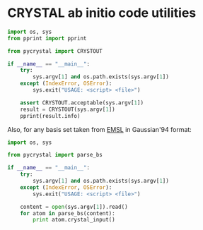 CRYSTAL ab initio code utilities
==========

```python
import os, sys
from pprint import pprint

from pycrystal import CRYSTOUT

if __name__ == "__main__":
    try:
        sys.argv[1] and os.path.exists(sys.argv[1])
    except (IndexError, OSError):
        sys.exit("USAGE: <script> <file>")

    assert CRYSTOUT.acceptable(sys.argv[1])
    result = CRYSTOUT(sys.argv[1])
    pprint(result.info)
```

Also, for any basis set taken from [EMSL](https://bse.pnl.gov) in Gaussian'94 format:

```python
import os, sys

from pycrystal import parse_bs

if __name__ == "__main__":
    try:
        sys.argv[1] and os.path.exists(sys.argv[1])
    except (IndexError, OSError):
        sys.exit("USAGE: <script> <file>")

    content = open(sys.argv[1]).read()
    for atom in parse_bs(content):
        print atom.crystal_input()
```
